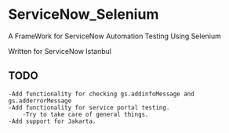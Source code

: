 # ServiceNow_Selenium
 A FrameWork for ServiceNow Automation Testing Using Selenium

 Written for ServiceNow Istanbul

## TODO
	-Add functionality for checking gs.addinfoMessage and gs.adderrorMessage
	-Add functionality for service portal testing.
		-Try to take care of general things.
	-Add support for Jakarta.